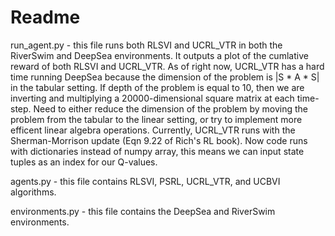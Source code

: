 # Readme

run_agent.py - this file runs both RLSVI and UCRL_VTR in both the RiverSwim and DeepSea environments. 
It outputs a plot of the cumlative reward of both RLSVI and UCRL_VTR. As of right now, UCRL_VTR has a hard
time running DeepSea because the dimension of the problem is |S * A * S| in the tabular setting. If depth of the problem 
is equal to 10, then we are inverting and multiplying a 20000-dimensional square matrix at each time-step. Need to either
reduce the dimension of the problem by moving the problem from the tabular to the linear setting, or try to implement more 
efficent linear algebra operations. Currently, UCRL_VTR runs with the Sherman-Morrison update (Eqn 9.22 of Rich's RL book). Now code runs with dictionaries instead of numpy array, this means we can input state tuples as an index for our Q-values.

agents.py - this file contains RLSVI, PSRL, UCRL_VTR, and UCBVI algorithms.

environments.py - this file contains the DeepSea and RiverSwim environments.


